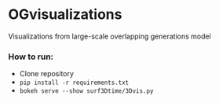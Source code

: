 # OGvisualizations
Visualizations from large-scale overlapping generations model

### How to run:
* Clone repository
* `pip install -r requirements.txt`
* `bokeh serve --show surf3Dtime/3Dvis.py`
